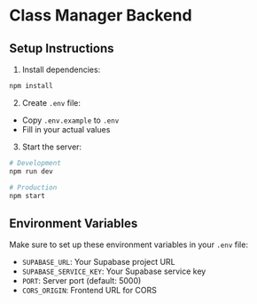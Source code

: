 # Class Manager Backend

## Setup Instructions

1. Install dependencies:
```bash
npm install
```

2. Create `.env` file:
- Copy `.env.example` to `.env`
- Fill in your actual values

3. Start the server:
```bash
# Development
npm run dev

# Production
npm start
```

## Environment Variables

Make sure to set up these environment variables in your `.env` file:
- `SUPABASE_URL`: Your Supabase project URL
- `SUPABASE_SERVICE_KEY`: Your Supabase service key
- `PORT`: Server port (default: 5000)
- `CORS_ORIGIN`: Frontend URL for CORS
